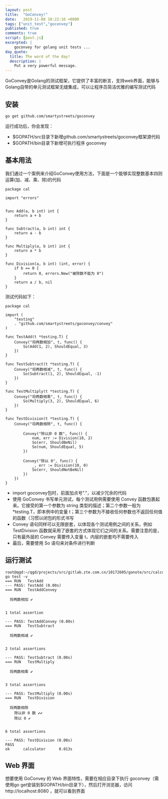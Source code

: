 ```yaml
---
layout: post
title:  "GoConvey!"
date:   2019-11-08 10:22:16 +0800
tags: ["unit_test","goconvey"]
published: true
comments: true
script: [post.js]
excerpted: |
    goconvey for golang unit tests ...
day_quote:
  title: The word of the day!
  description: |
    Put a very powerful message.
---
```

<!--more-->

GoConvey是Golang的测试框架，它提供了丰富的断言，支持web界面，能够与Golang自带的单元测试框架无缝集成，可以让程序员简洁优雅的编写测试代码

## 安装
```
go get github.com/smartystreets/goconvey  
```
运行成功后，你会发现：
- $GOPATH/src目录下新增github.com/smartystreets/goconvey框架源代码
- $GOPATH/bin目录下新增可执行程序 goconvey

## 基本用法
我们通过一个案例来介绍GoConvey使用方法，下面是一个能够实现整数基本四则运算(加、减、乘、除)的代码
```
package cal

import "errors"


func Add(a, b int) int {
    return a + b
}
 
func Subtract(a, b int) int {
    return a - b
}
 
func Multiply(a, b int) int {
    return a * b
}
 
func Division(a, b int) (int, error) {
    if b == 0 {
        return 0, errors.New("被除数不能为 0")
    }
    return a / b, nil
}
```

测试代码如下：
```
package cal
 
import (
    "testing"
    . "github.com/smartystreets/goconvey/convey"
)
 
func TestAdd(t *testing.T) {
    Convey("将两数相加", t, func() {
        So(Add(1, 2), ShouldEqual, 3)
    })
}
 
func TestSubtract(t *testing.T) {
    Convey("将两数相减", t, func() {
        So(Subtract(1, 2), ShouldEqual, -1)
    })
}
 
func TestMultiply(t *testing.T) {
    Convey("将两数相乘", t, func() {
        So(Multiply(3, 2), ShouldEqual, 6)
    })
}
 
func TestDivision(t *testing.T) {
    Convey("将两数相除", t, func() {
 
        Convey("除以非 0 数", func() {
            num, err := Division(10, 2)
            So(err, ShouldBeNil)
            So(num, ShouldEqual, 5)
        })
 
        Convey("除以 0", func() {
            _, err := Division(10, 0)
            So(err, ShouldNotBeNil)
        })
    })
}
```
- import goconvey包时，前面加点号"."，以减少冗余的代码
- 使用 GoConvey 书写单元测试，每个测试用例需要使用 Convey 函数包裹起来。它接受的第一个参数为 string 类型的描述；第二个参数一般为 *testing.T，即本例中的变量 t；第三个参数为不接收任何参数也不返回任何值的函数（习惯以闭包的形式书写
- Convey 语句同样可以无限嵌套，以体现各个测试用例之间的关系，例如 TestDivision 函数就采用了嵌套的方式体现它们之间的关系。需要注意的是，只有最外层的 Convey 需要传入变量 t，内层的嵌套均不需要传入
- 最后，需要使用 So 语句来对条件进行判断

## 运行测试
```
root@qgd:~/qgd/projects/src/gitlab.zte.com.cn/10172605/gonote/src/calculator# go test -v 
=== RUN   TestAdd
--- PASS: TestAdd (0.00s)
=== RUN   TestAddConvey

  将两数相加 ✔


1 total assertion

--- PASS: TestAddConvey (0.00s)
=== RUN   TestSubtract

  将两数相减 ✔


2 total assertions

--- PASS: TestSubtract (0.00s)
=== RUN   TestMultiply

  将两数相乘 ✔


3 total assertions

--- PASS: TestMultiply (0.00s)
=== RUN   TestDivision

  将两数相除 
    除以非 0 数 ✔✔
    除以 0 ✔


6 total assertions

--- PASS: TestDivision (0.00s)
PASS
ok      calculator      0.013s
```

## Web 界面
想要使用 GoConvey 的 Web 界面特性，需要在相应目录下执行 goconvey（需使用go get安装到$GOPATH/bin目录下），然后打开浏览器，访问 http://localhost:8080 ，就可以看到界面

